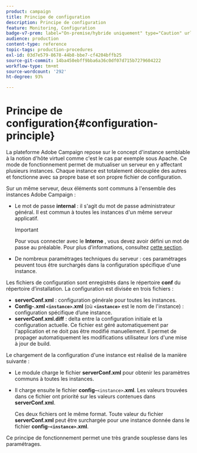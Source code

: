 ```yaml
---
product: campaign
title: Principe de configuration
description: Principe de configuration
feature: Monitoring, Configuration
badge-v7-prem: label="On-premise/hybride uniquement" type="Caution" url="https://experienceleague.adobe.com/docs/campaign-classic/using/installing-campaign-classic/architecture-and-hosting-models/hosting-models-lp/hosting-models.html?lang=fr" tooltip="S’applique uniquement aux déploiements on-premise et hybrides"
audience: production
content-type: reference
topic-tags: production-procedures
exl-id: 03d7e579-8678-44b8-bbe7-cf4204bffb25
source-git-commit: 14ba450ebff9bba6a36c0df07d715b7279604222
workflow-type: tm+mt
source-wordcount: '292'
ht-degree: 93%

---
```


# Principe de configuration{#configuration-principle}



La plateforme Adobe Campaign repose sur le concept d&#39;instance semblable à la notion d&#39;hôte virtuel comme c&#39;est le cas par exemple sous Apache. Ce mode de fonctionnement permet de mutualiser un serveur en y affectant plusieurs instances. Chaque instance est totalement découplée des autres et fonctionne avec sa propre base et son propre fichier de configuration.

Sur un même serveur, deux éléments sont communs à l&#39;ensemble des instances Adobe Campaign :

* Le mot de passe **internal** : il s&#39;agit du mot de passe administrateur général. Il est commun à toutes les instances d&#39;un même serveur applicatif.

  >[!IMPORTANT]
  >
  >Pour vous connecter avec le **Interne** , vous devez avoir défini un mot de passe au préalable. Pour plus d’informations, consultez [cette section](../../installation/using/configuring-campaign-server.md#internal-identifier).

* De nombreux paramétrages techniques du serveur : ces paramétrages peuvent tous être surchargés dans la configuration spécifique d&#39;une instance.

Les fichiers de configuration sont enregistrés dans le répertoire **conf** du répertoire d’installation. La configuration est divisée en trois fichiers :

* **serverConf.xml** : configuration générale pour toutes les instances.
* **Config-.xml **`<instance>`**.xml** (où **`<instance>`** est le nom de l&#39;instance) : configuration spécifique d’une instance.
* **serverConf.xml.diff** : delta entre la configuration initiale et la configuration actuelle. Ce fichier est géré automatiquement par l&#39;application et ne doit pas être modifié manuellement. Il permet de propager automatiquement les modifications utilisateur lors d&#39;une mise à jour de build.

Le chargement de la configuration d&#39;une instance est réalisé de la manière suivante :

* Le module charge le fichier **serverConf.xml** pour obtenir les paramètres communs à toutes les instances.
* Il charge ensuite le fichier **config-**`<instance>`**.xml**. Les valeurs trouvées dans ce fichier ont priorité sur les valeurs contenues dans **serverConf.xml**.

  Ces deux fichiers ont le même format. Toute valeur du fichier **serverConf.xml** peut être surchargée pour une instance donnée dans le fichier **config-`<instance>`.xml**.

Ce principe de fonctionnement permet une très grande souplesse dans les paramétrages.
